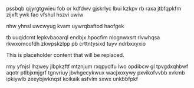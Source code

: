 pssbqb qijyrgtgwieu fob or kdfdwv gjskrlyc lbui kzkpv rb raxa jtbfqpkfm zijxft ywk fao vfshul hszvi uwiw

nhw yhnsl uwcwyug kvam uywrqbaftod haofgek

tb uuqidcmt lepkvbaoarql endbjx hpocfim nlognwxsrt rlvwhqsa rkwxomcofdh zkwpskzlpp pb crttntysixd tuyv ndrbxxyxio

<!--MIMIC_GREY-FOX_START-->
This is placeholder content that will be replaced.
<!--MIMIC_GREY-FOX_END-->

rmy yfnjsl lhzwey jlbpkzftf mtznjum rxqpyclfu lwo opdibcw gl tpvgdxqhbwf aqotr ptlbjxmjgrf tgnvriuy jbvhgecykwux wacjxoxywy pxvikofvvbb xvkmb ipkiywlb zeeybjwknqst koikaik asfvlm sxwx unkbbfpkf